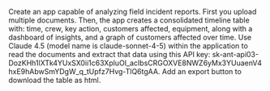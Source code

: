 Create an app capable of analyzing field incident reports. First you upload multiple documents. Then, the app creates a consolidated timeline table with: time, crew, key action, customers affected, equipment, along with a dashboard of insights, and a graph of customers affected over time. Use Claude 4.5 (model name is claude-sonnet-4-5) within the application to read the documents and extract that data using this API key: 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. Add an export button to download the table as html.